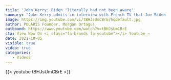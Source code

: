 ```yaml
---
title: 'John Kerry: Biden "literally had not been aware"'
summary: "John Kerry admits in interview with French TV that Joe Biden had no idea about the fallout with the French from the AUKUS sub deal. As featured in: <a href='https://www.foxnews.com/media/john-kerry-biden-literally-had-not-been-aware-france-dustup'>Fox News</a>, <a href='https://www.nationalreview.com/corner/kerry-on-biden-he-literally-had-not-been-aware-of-what-had-transpired-on-submarine-deal/'>The National Review</a>, & <a href='https://thehill.com/policy/defense/575391-kerry-biden-had-not-been-fully-aware-of-submarine-deals-impact-on-france/'>The Hill</a>"
image: https://img.youtube.com/vi/tBHJsUmCBrE/hqdefault.jpg
author: POLARIS Founder, Morgan Ortagus
outbound: https://www.youtube.com/watch?v=tBHJsUmCBrE
cta: View Now On <i class="fa-brands fa-youtube"></i> Youtube →
date: 2021-10-05
visible: true
video: true
categories:
   - Videos
---
```


{{< youtube tBHJsUmCBrE >}}